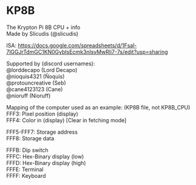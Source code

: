 # KP8B
The Krypton Pi 8B CPU + info                                                                                                  
Made by Slicudis (@slicudis)

ISA: https://docs.google.com/spreadsheets/d/1Fsal-7lGGJrTdmGC1KN0GybIsEcmk3nlsvMwRli7-7s/edit?usp=sharing                     

Supported by (discord usernames):           
@lorddecapo (Lord Decapo)                                                                                                    
@nioquis4321 (Ñoquis)                                                                                                         
@protouncreative (Seb)                                                                                                        
@cane4123123 (Cane)                                                                                                           
@nioruff (Nioruff)                                                                                                            

Mapping of the computer used as an example: (KP8B file, not KP8B_CPU)                                                                                   
FFF3: Pixel position (display)                                                                                               
FFF4: Color in (display)  [Clear in fetching mode]                             

FFF5-FFF7: Storage address                                                                                                   
FFF8: Storage data

FFFB: Dip switch                                                                                                              
FFFC: Hex-Binary display (low)                                                                                                
FFFD: Hex-Binary display (high)                                                                                               
FFFE: Terminal                                                                                                                
FFFF: Keyboard 
